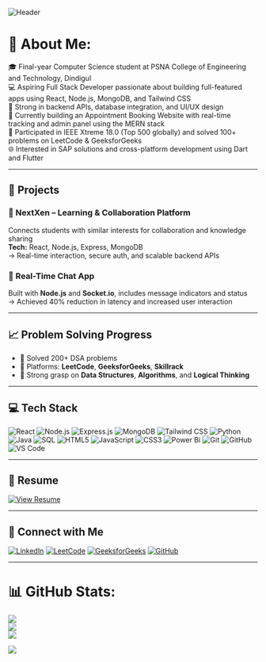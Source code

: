 ![Header](https://capsule-render.vercel.app/api?type=waving&color=gradient&height=200&section=header&text=Hi,%20I'm%20Lara%20Linciya!&fontSize=40&fontColor=ffffff&animation=fadeIn)

# 💫 About Me:
🎓 Final-year Computer Science student at PSNA College of Engineering and Technology, Dindigul<br>
💻 Aspiring Full Stack Developer passionate about building full-featured apps using React, Node.js, MongoDB, and Tailwind CSS<br>
🧩 Strong in backend APIs, database integration, and UI/UX design<br>
🚀 Currently building an Appointment Booking Website with real-time tracking and admin panel using the MERN stack<br>
🏅 Participated in IEEE Xtreme 18.0 (Top 500 globally) and solved 100+ problems on LeetCode & GeeksforGeeks<br>
🌐 Interested in SAP solutions and cross-platform development using Dart and Flutter<br>

---

## 🚀 Projects

### 🔹 NextXen – Learning & Collaboration Platform 
Connects students with similar interests for collaboration and knowledge sharing  
**Tech:** React, Node.js, Express, MongoDB  
→ Real-time interaction, secure auth, and scalable backend APIs

### 🔹 Real-Time Chat App 
Built with **Node.js** and **Socket.io**, includes message indicators and status  
→ Achieved 40% reduction in latency and increased user interaction

---

## 📈 Problem Solving Progress

- 🔹 Solved 200+ DSA problems  
- 🔹 Platforms: **LeetCode**, **GeeksforGeeks**, **Skillrack**  
- 🔹 Strong grasp on **Data Structures**, **Algorithms**, and **Logical Thinking**

---

## 💻 Tech Stack

![React](https://img.shields.io/badge/-React-61DAFB?logo=react&logoColor=white&style=for-the-badge)
![Node.js](https://img.shields.io/badge/-Node.js-339933?logo=node.js&logoColor=white&style=for-the-badge)
![Express.js](https://img.shields.io/badge/express.js-%23404d59.svg?style=for-the-badge&logo=express&logoColor=%2361DAFB)
![MongoDB](https://img.shields.io/badge/-MongoDB-47A248?logo=mongodb&logoColor=white&style=for-the-badge)
![Tailwind CSS](https://img.shields.io/badge/-Tailwind%20CSS-38B2AC?logo=tailwind-css&logoColor=white&style=for-the-badge)
![Python](https://img.shields.io/badge/-Python-3776AB?logo=python&logoColor=white&style=for-the-badge)
![Java](https://img.shields.io/badge/-Java-007396?logo=java&logoColor=white&style=for-the-badge)
![SQL](https://img.shields.io/badge/-SQL-4479A1?logo=postgresql&logoColor=white&style=for-the-badge)
![HTML5](https://img.shields.io/badge/html5-%23E34F26.svg?style=for-the-badge&logo=html5&logoColor=white)
![JavaScript](https://img.shields.io/badge/javascript-%23323330.svg?style=for-the-badge&logo=javascript&logoColor=%23F7DF1E)
![CSS3](https://img.shields.io/badge/css3-%231572B6.svg?style=for-the-badge&logo=css3&logoColor=white)
![Power Bi](https://img.shields.io/badge/power_bi-F2C811?style=for-the-badge&logo=powerbi&logoColor=black)
![Git](https://img.shields.io/badge/git-F05032?style=for-the-badge&logo=git&logoColor=white)
![GitHub](https://img.shields.io/badge/github-181717?style=for-the-badge&logo=github&logoColor=white)
![VS Code](https://img.shields.io/badge/VS_Code-007ACC?style=for-the-badge&logo=visual-studio-code&logoColor=white)

---

## 📄 Resume

[![View Resume](https://img.shields.io/badge/📄_VIEW%20RESUME-00C853?style=for-the-badge&logo=googledrive&logoColor=white)](https://drive.google.com/file/d/1hHmm1kGRM74jr_BMfymmK5uu2f2Enbes/view?usp=drive_link)

---

## 🔗 Connect with Me

[![LinkedIn](https://img.shields.io/badge/-LINKEDIN-0077B5?style=for-the-badge&logo=linkedin&logoColor=white)](https://www.linkedin.com/in/laralinciya/)
[![LeetCode](https://img.shields.io/badge/-LEETCODE-FFA116?style=for-the-badge&logo=leetcode&logoColor=black)](https://leetcode.com/u/Lara_Linciya/)
[![GeeksforGeeks](https://img.shields.io/badge/-GFG-14a800?style=for-the-badge&logo=geeksforgeeks&logoColor=white)](https://www.geeksforgeeks.org/user/linciyalara225/)
[![GitHub](https://img.shields.io/badge/-GITHUB-181717?style=for-the-badge&logo=github&logoColor=white)](https://github.com/LaraLinciya)

---

# 📊 GitHub Stats:
![](https://github-readme-stats.vercel.app/api?username=LaraLinciya&theme=dark&hide_border=false&include_all_commits=false&count_private=false)<br/>
![](https://nirzak-streak-stats.vercel.app/?user=LaraLinciya&theme=dark&hide_border=false)<br/>
![](https://github-readme-stats.vercel.app/api/top-langs/?username=LaraLinciya&theme=dark&hide_border=false&include_all_commits=false&count_private=false&layout=compact)

[![](https://visitcount.itsvg.in/api?id=LaraLinciya&icon=0&color=0)](https://visitcount.itsvg.in)

<!-- Proudly created with GPRM ( https://gprm.itsvg.in ) -->
